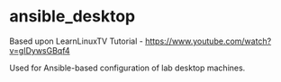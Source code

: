 # ansible_desktop

Based upon LearnLinuxTV Tutorial - https://www.youtube.com/watch?v=gIDywsGBqf4

Used for Ansible-based configuration of lab desktop machines.
